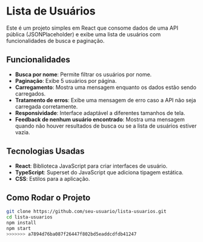 # Lista de Usuários

Este é um projeto simples em React que consome dados de uma API pública (JSONPlaceholder) e exibe uma lista de usuários com funcionalidades de busca e paginação.

## Funcionalidades

- **Busca por nome**: Permite filtrar os usuários por nome.
- **Paginação**: Exibe 5 usuários por página.
- **Carregamento**: Mostra uma mensagem enquanto os dados estão sendo carregados.
- **Tratamento de erros**: Exibe uma mensagem de erro caso a API não seja carregada corretamente.
- **Responsividade**: Interface adaptável a diferentes tamanhos de tela.
- **Feedback de nenhum usuário encontrado**: Mostra uma mensagem quando não houver resultados de busca ou se a lista de usuários estiver vazia.

## Tecnologias Usadas

- **React**: Biblioteca JavaScript para criar interfaces de usuário.
- **TypeScript**: Superset do JavaScript que adiciona tipagem estática.
- **CSS**: Estilos para a aplicação.

## Como Rodar o Projeto
```bash
git clone https://github.com/seu-usuario/lista-usuarios.git
cd lista-usuarios
npm install
npm start
>>>>>>> a7894d76ba087f26447f802bd5eaddcdfdb41247
